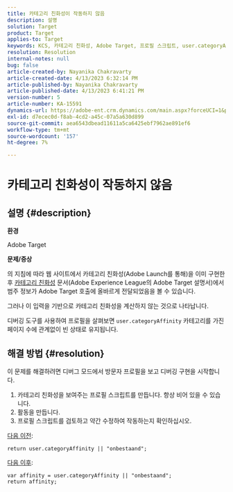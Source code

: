```yaml
---
title: 카테고리 친화성이 작동하지 않음
description: 설명
solution: Target
product: Target
applies-to: Target
keywords: KCS, 카테고리 친화성, Adobe Target, 프로필 스크립트, user.categoryAffinity
resolution: Resolution
internal-notes: null
bug: false
article-created-by: Nayanika Chakravarty
article-created-date: 4/13/2023 6:32:14 PM
article-published-by: Nayanika Chakravarty
article-published-date: 4/13/2023 6:41:21 PM
version-number: 5
article-number: KA-15591
dynamics-url: https://adobe-ent.crm.dynamics.com/main.aspx?forceUCI=1&pagetype=entityrecord&etn=knowledgearticle&id=adf3bd7f-29da-ed11-a7c7-6045bd0067ea
exl-id: d7ecec0d-f8ab-4cd2-a45c-07a5a630d899
source-git-commit: aea6543dbead11611a5ca6425ebf7962ae891ef6
workflow-type: tm+mt
source-wordcount: '157'
ht-degree: 7%

---
```


# 카테고리 친화성이 작동하지 않음

## 설명 {#description}


<b>환경</b>

Adobe Target

<b>문제/증상</b>

의 지침에 따라 웹 사이트에서 카테고리 친화성(Adobe Launch를 통해)을 이미 구현한 후 [카테고리 친화성](https://experienceleague.adobe.com/docs/target/using/audiences/visitor-profiles/category-affinity.html?lang=en) 문서(Adobe Experience League의 Adobe Target 설명서)에서 범주 정보가 Adobe Target 호출에 올바르게 전달되었음을 볼 수 있습니다.

그러나 이 입력을 기반으로 카테고리 친화성을 계산하지 않는 것으로 나타납니다.

디버깅 도구를 사용하여 프로필을 살펴보면 `user.categoryAffinity` 카테고리를 가진 페이지 수에 관계없이 빈 상태로 유지됩니다.


## 해결 방법 {#resolution}


이 문제를 해결하려면 디버그 모드에서 방문자 프로필을 보고 디버깅 구현을 시작합니다.

1. 카테고리 친화성을 보여주는 프로필 스크립트를 만듭니다. 항상 비어 있을 수 있습니다.
2. 활동을 만듭니다.
3. 프로필 스크립트를 검토하고 약간 수정하여 작동하는지 확인하십시오.


<u>다음 이전</u>:


```
return user.categoryAffinity || "onbestaand";
```


<u>다음 이후</u>:


```
var affinity = user.categoryAffinity || "onbestaand";
return affinity;
```
